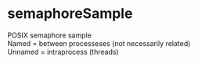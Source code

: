 # semaphoreSample
POSIX semaphore sample<br>
Named = between processeses (not necessarily related)<br>
Unnamed = intraprocess (threads)<br>

